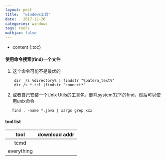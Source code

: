```yaml
---
layout: post
title:  "windows工具"
date:   2017-12-26
categories: windows 
tags: tools
mathjax: false
---
```

* content
{:toc}


#### 使用命令搜索(find)一个文件


1. 这个命令可能不是最优的
~~~
    dir  /s %directory% | findstr "%patern_text%"
    dir /s *.tcl |findstr "connect*"
~~~
 2. 或者自己安装一个Unix Utils的工具包，删除system32下的find，然后可以使用unix命令
 ~~~
    find . -name *.java | xargs grep xxx
~~~


#### tool list

|tool|download addr|
|:-:|:-:|
|tcmd||
|everything||
